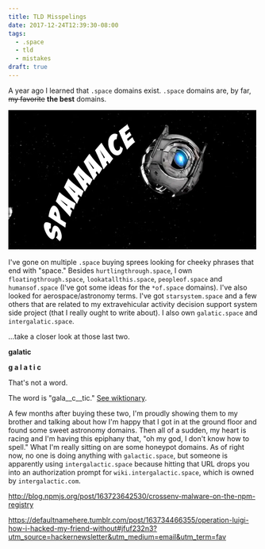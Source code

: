 ```yaml
---
title: TLD Misspelings
date: 2017-12-24T12:39:30-08:00
tags:
  - .space
  - tld
  - mistakes
draft: true
---
```


A year ago I learned that `.space` domains exist. `.space` domains are, by far, <strike>my favorite</strike> **the best** domains.

![an animation of wheatley yelling "spaaaace" from Portal 2](spaaace.gif)

I've gone on multiple `.space` buying sprees looking for cheeky phrases that end with "space." Besides `hurtlingthrough.space`, I own `floatingthrough.space`, `lookatallthis.space`, `peopleof.space` and `humansof.space` (I've got some ideas for the `*of.space` domains). I've also looked for aerospace/astronomy terms. I've got `starsystem.space` and a few others that are related to my extravehicular activity decision support system side project (that I really ought to write about). I also own `galatic.space` and `intergalatic.space`.

...take a closer look at those last two.

**galatic**

**g a l a t i c**

That's not a word.

The word is "gala__c__tic." [See wiktionary](https://en.wiktionary.org/wiki/Galactic).

A few months after buying these two, I'm proudly showing them to my brother and talking about how I'm happy that I got in at the ground floor and found some sweet astronomy domains. Then all of a sudden, my heart is racing and I'm having this epiphany that, "oh my god, I don't know how to spell." What I'm really sitting on are some honeypot domains. As of right now, no one is doing anything with `galactic.space`, but someone is apparently using `intergalactic.space` because hitting that URL drops you into an authorization prompt for `wiki.intergalactic.space`, which is owned by `intergalactic.com`.

http://blog.npmjs.org/post/163723642530/crossenv-malware-on-the-npm-registry

https://defaultnamehere.tumblr.com/post/163734466355/operation-luigi-how-i-hacked-my-friend-without#jfuf232n3?utm_source=hackernewsletter&utm_medium=email&utm_term=fav

